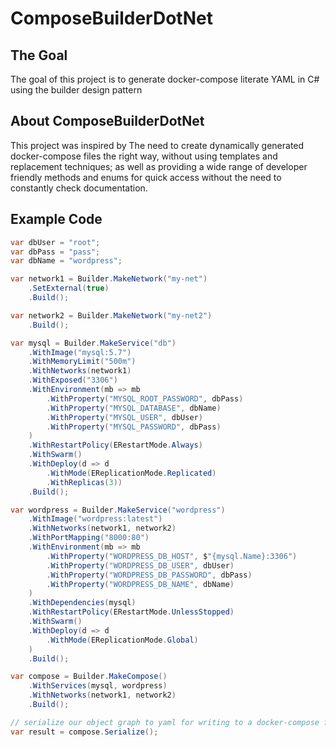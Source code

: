 # ComposeBuilderDotNet

## The Goal

The goal of this project is to generate docker-compose literate YAML in C# using the builder design pattern

## About ComposeBuilderDotNet

This project was inspired by The need to create dynamically generated docker-compose files the right way, 
without using templates and replacement techniques; as well as providing a wide range of developer friendly
methods and enums for quick access without the need to constantly check documentation.

## Example Code

```csharp
var dbUser = "root";
var dbPass = "pass";
var dbName = "wordpress"; 

var network1 = Builder.MakeNetwork("my-net")
    .SetExternal(true)                       
    .Build();

var network2 = Builder.MakeNetwork("my-net2") 
    .Build();

var mysql = Builder.MakeService("db")
    .WithImage("mysql:5.7")
    .WithMemoryLimit("500m")
    .WithNetworks(network1)
    .WithExposed("3306") 
    .WithEnvironment(mb => mb
        .WithProperty("MYSQL_ROOT_PASSWORD", dbPass)
        .WithProperty("MYSQL_DATABASE", dbName)
        .WithProperty("MYSQL_USER", dbUser)
        .WithProperty("MYSQL_PASSWORD", dbPass)
    )
    .WithRestartPolicy(ERestartMode.Always) 
    .WithSwarm()
    .WithDeploy(d => d
        .WithMode(EReplicationMode.Replicated)
        .WithReplicas(3))
    .Build();

var wordpress = Builder.MakeService("wordpress")
    .WithImage("wordpress:latest")
    .WithNetworks(network1, network2)
    .WithPortMapping("8000:80") 
    .WithEnvironment(mb => mb
        .WithProperty("WORDPRESS_DB_HOST", $"{mysql.Name}:3306")
        .WithProperty("WORDPRESS_DB_USER", dbUser)
        .WithProperty("WORDPRESS_DB_PASSWORD", dbPass)
        .WithProperty("WORDPRESS_DB_NAME", dbName)
    )
    .WithDependencies(mysql) 
    .WithRestartPolicy(ERestartMode.UnlessStopped) 
    .WithSwarm()
    .WithDeploy(d => d
        .WithMode(EReplicationMode.Global) 
    )
    .Build();

var compose = Builder.MakeCompose()
    .WithServices(mysql, wordpress)
    .WithNetworks(network1, network2)
    .Build();

// serialize our object graph to yaml for writing to a docker-compose file
var result = compose.Serialize();

```
